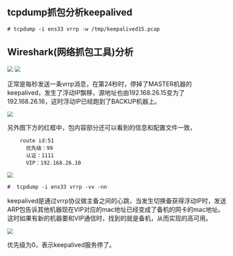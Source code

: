 ## tcpdump抓包分析keepalived

```
# tcpdump -i ens33 vrrp -w /tmp/keepalived15.pcap
```

## Wireshark(网络抓包工具)分析

<img src=".\images\tcpdump-1.png" style="zoom:80%;" />

<img src=".\images\tcpdump-2.png" style="zoom:80%;" />

正常是每秒发送一条vrrp消息，在第24秒时，停掉了MASTER机器的keepalived，发生了浮动IP飘移，源地址也由192.168.26.15变为了192.168.26.16，这时浮动IP已经跑到了BACKUP机器上。

<img src=".\images\tcpdump-3.png" style="zoom:80%;" />

另外图下方的红框中，包内容部分还可以看到的信息和配置文件一致，

```
  	route id:51 			
      优先级：99			
      认证：1111 			
      VIP：192.168.26.10
```

<img src=".\images\tcpdump-4.png" style="zoom:80%;" />



```
#  tcpdump -i ens33 vrrp -vv -nn
```

keepalived是通过vrrp协议做主备之间的心跳，当发生切换备获得浮动IP时，发送ARP包告诉其他机器现在VIP对应的mac地址已经变成了备机的网卡的mac地址。这时如果有新的机器要和VIP通信时，找到的就是备机，从而实现的高可用。

<img src=".\images\tcpdump-5.png" style="zoom:80%;" />

优先级为0，表示keepalived服务停了。